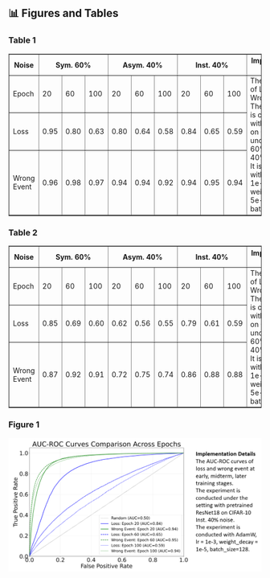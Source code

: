 ## 📊 Figures and Tables

### Table 1

<table border="1" cellspacing="0" cellpadding="5">
  <thead>
    <tr>
      <th rowspan="2">Noise</th>
      <th colspan="3">Sym. 60%</th>
      <th colspan="3">Asym. 40%</th>
      <th colspan="3">Inst. 40%</th>
      <th rowspan="3">Implementation Details</th>
    </tr>
  </thead>
  <tbody>
    <tr>
      <td>Epoch</td>
      <td>20</td>
      <td>60</td>
      <td>100</td>
      <td>20</td>
      <td>60</td>
      <td>100</td>
      <td>20</td>
      <td>60</td>
      <td>100</td>
      <td rowspan="3">
        The AUC values of Loss and Wrong Event. The experiment is conducted with ResNet18 on CIFAR10 under Sym. 60%, Asym. 40%, Inst. 40%. <br> 
        It is conducted with SGD, lr = 1e-2, weight_decay = 5e-4, batch_size=128.
      </td>
    </tr>
    <tr>
      <td>Loss</td>
      <td>0.95</td>
      <td>0.80</td>
      <td>0.63</td>
      <td>0.80</td>
      <td>0.64</td>
      <td>0.58</td>
      <td>0.84</td>
      <td>0.65</td>
      <td>0.59</td>
    </tr>
    <tr>
      <td>Wrong Event</td>
      <td>0.96</td>
      <td>0.98</td>
      <td>0.97</td>
      <td>0.94</td>
      <td>0.94</td>
      <td>0.92</td>
      <td>0.94</td>
      <td>0.95</td>
      <td>0.94</td>
    </tr>
  </tbody>
</table>

### Table 2

<table border="1" cellspacing="0" cellpadding="5">
  <thead>
    <tr>
      <th rowspan="2">Noise</th>
      <th colspan="3">Sym. 60%</th>
      <th colspan="3">Asym. 40%</th>
      <th colspan="3">Inst. 40%</th>
      <th rowspan="4">Implementation Details</th>
    </tr>
  </thead>
  <tbody>
    <tr>
      <td>Epoch</td>
      <td>20</td>
      <td>60</td>
      <td>100</td>
      <td>20</td>
      <td>60</td>
      <td>100</td>
      <td>20</td>
      <td>60</td>
      <td>100</td>
      <td rowspan="4">
        The AUC values of Loss and Wrong Event. The experiment is conducted with ResNet18 on CIFAR100 under Sym. 60%, Asym. 40%, Inst. 40%. <br> 
        It is conducted with SGD, lr = 1e-2, weight_decay = 5e-4, batch_size=128.
      </td>
    </tr>
    <tr>
      <td>Loss</td>
      <td>0.85</td>
      <td>0.69</td>
      <td>0.60</td>
      <td>0.62</td>
      <td>0.56</td>
      <td>0.55</td>
      <td>0.79</td>
      <td>0.61</td>
      <td>0.59</td>
    </tr>
    <tr>
      <td>Wrong Event</td>
      <td>0.87</td>
      <td>0.92</td>
      <td>0.91</td>
      <td>0.72</td>
      <td>0.75</td>
      <td>0.74</td>
      <td>0.86</td>
      <td>0.88</td>
      <td>0.88</td>
    </tr>
  </tbody>
</table>


### Figure 1

<div>			
    <center>	
    <img src="Reviewer-6YuD/8b2e9a080f1f390e889df93f325fcd9.png"
         alt=""
         style=""/>
    <br>		
    </center>
</div>




